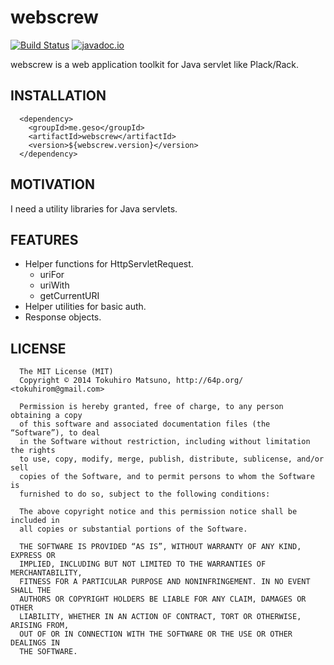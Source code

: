 # webscrew

[![Build Status](https://travis-ci.org/tokuhirom/webscrew.svg?branch=master)](https://travis-ci.org/tokuhirom/webscrew)
[![javadoc.io](https://javadocio-badges.herokuapp.com/me.geso/webscrew/badge.svg)](https://javadocio-badges.herokuapp.com/me.geso/webscrew)

webscrew is a web application toolkit for Java servlet like Plack/Rack.

## INSTALLATION

      <dependency>
        <groupId>me.geso</groupId>
        <artifactId>webscrew</artifactId>
        <version>${webscrew.version}</version>
      </dependency>

## MOTIVATION

I need a utility libraries for Java servlets.

## FEATURES

  * Helper functions for HttpServletRequest.
    * uriFor
    * uriWith
    * getCurrentURI
  * Helper utilities for basic auth.
  * Response objects.

## LICENSE

      The MIT License (MIT)
      Copyright © 2014 Tokuhiro Matsuno, http://64p.org/ <tokuhirom@gmail.com>

      Permission is hereby granted, free of charge, to any person obtaining a copy
      of this software and associated documentation files (the “Software”), to deal
      in the Software without restriction, including without limitation the rights
      to use, copy, modify, merge, publish, distribute, sublicense, and/or sell
      copies of the Software, and to permit persons to whom the Software is
      furnished to do so, subject to the following conditions:

      The above copyright notice and this permission notice shall be included in
      all copies or substantial portions of the Software.

      THE SOFTWARE IS PROVIDED “AS IS”, WITHOUT WARRANTY OF ANY KIND, EXPRESS OR
      IMPLIED, INCLUDING BUT NOT LIMITED TO THE WARRANTIES OF MERCHANTABILITY,
      FITNESS FOR A PARTICULAR PURPOSE AND NONINFRINGEMENT. IN NO EVENT SHALL THE
      AUTHORS OR COPYRIGHT HOLDERS BE LIABLE FOR ANY CLAIM, DAMAGES OR OTHER
      LIABILITY, WHETHER IN AN ACTION OF CONTRACT, TORT OR OTHERWISE, ARISING FROM,
      OUT OF OR IN CONNECTION WITH THE SOFTWARE OR THE USE OR OTHER DEALINGS IN
      THE SOFTWARE.
